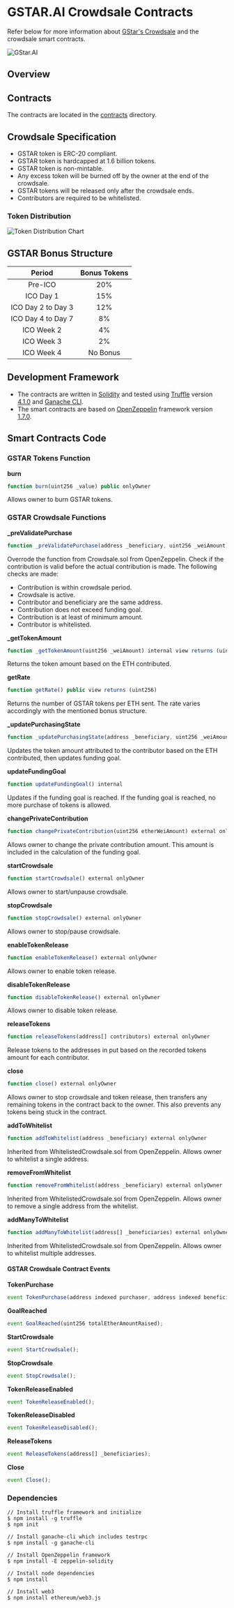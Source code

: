 # GSTAR.AI Crowdsale Contracts

Refer below for more information about [GStar's Crowdsale][gstar.ai] and the crowdsale smart contracts.

![GStar.AI](images/logosmall.png)

## Overview

## Contracts
The contracts are located in the [contracts](contracts) directory.

## Crowdsale Specification
* GSTAR token is ERC-20 compliant.
* GSTAR token is hardcapped at 1.6 billion tokens.
* GSTAR token is non-mintable.
* Any excess token will be burned off by the owner at the end of the crowdsale.
* GSTAR tokens will be released only after the crowdsale ends.
* Contributors are required to be whitelisted.

### Token Distribution

![Token Distribution Chart](images/TokenDistribution.png)

## GSTAR Bonus Structure

| Period | Bonus Tokens |
| :---: | :---: |
| Pre-ICO | 20% |
| ICO Day 1 | 15% |
| ICO Day 2 to Day 3 | 12% |
| ICO Day 4 to Day 7 | 8% |
| ICO Week 2 | 4% |
| ICO Week 3 | 2% |
| ICO Week 4 | No Bonus |

## Development Framework

* The contracts are written in [Solidity][solidity] and tested using [Truffle][truffle] version [4.1.0][truffle_v4.1.0] and [Ganache CLI][ganache].
* The smart contracts are based on [OpenZeppelin][openzeppelin] framework version [1.7.0][openzeppelin_v1.7.0].

## Smart Contracts Code

### GSTAR Tokens Function

**burn**
```javascript
function burn(uint256 _value) public onlyOwner
```
Allows owner to burn GSTAR tokens.

### GSTAR Crowdsale Functions

**_preValidatePurchase**
```javascript
function _preValidatePurchase(address _beneficiary, uint256 _weiAmount) internal isWhitelisted(_beneficiary)
```
Overrode the function from Crowdsale.sol from OpenZeppelin. Check if the contribution is valid before the actual contribution is made. The following checks are made:
* Contribution is within crowdsale period.
* Crowdsale is active.
* Contributor and beneficiary are the same address.
* Contribution does not exceed funding goal.
* Contribution is at least of minimum amount.
* Contributor is whitelisted.

**_getTokenAmount**
```javascript
function _getTokenAmount(uint256 _weiAmount) internal view returns (uint256)
```
Returns the token amount based on the ETH contributed.

**getRate**
```javascript
function getRate() public view returns (uint256)
```
Returns the number of GSTAR tokens per ETH sent. The rate varies accordingly with the mentioned bonus structure.

**_updatePurchasingState**
```javascript
function _updatePurchasingState(address _beneficiary, uint256 _weiAmount) internal
```
Updates the token amount attributed to the contributor based on the ETH contributed, then updates funding goal.

**updateFundingGoal**
```javascript
function updateFundingGoal() internal
```
Updates if the funding goal is reached. If the funding goal is reached, no more purchase of tokens is allowed.

**changePrivateContribution**
```javascript
function changePrivateContribution(uint256 etherWeiAmount) external onlyOwner
```
Allows owner to change the private contribution amount. This amount is included in the calculation of the funding goal.

**startCrowdsale**
```javascript
function startCrowdsale() external onlyOwner
```
Allows owner to start/unpause crowdsale.

**stopCrowdsale**
```javascript
function stopCrowdsale() external onlyOwner
```
Allows owner to stop/pause crowdsale.


**enableTokenRelease**
```javascript
function enableTokenRelease() external onlyOwner
```
Allows owner to enable token release.

**disableTokenRelease**
```javascript
function disableTokenRelease() external onlyOwner
```
Allows owner to disable token release.

**releaseTokens**
```javascript
function releaseTokens(address[] contributors) external onlyOwner
```
Release tokens to the addresses in put based on the recorded tokens amount for each contributor.

**close**
```javascript
function close() external onlyOwner
```
Allows owner to stop crowdsale and token release, then transfers any remaining tokens in the contract back to the owner. This also prevents any tokens being stuck in the contract.

**addToWhitelist**
```javascript
function addToWhitelist(address _beneficiary) external onlyOwner
```
Inherited from WhitelistedCrowdsale.sol from OpenZeppelin. Allows owner to whitelist a single address.

**removeFromWhitelist**
```javascript
function removeFromWhitelist(address _beneficiary) external onlyOwner
```
Inherited from WhitelistedCrowdsale.sol from OpenZeppelin. Allows owner to remove a single address from the whitelist.

**addManyToWhitelist**
```javascript
function addManyToWhitelist(address[] _beneficiaries) external onlyOwner
```
Inherited from WhitelistedCrowdsale.sol from OpenZeppelin. Allows owner to whitelist multiple addresses.


#### GSTAR Crowdsale Contract Events
**TokenPurchase**
```javascript
event TokenPurchase(address indexed purchaser, address indexed beneficiary, uint256 value, uint256 amount);
```

**GoalReached**
```javascript
event GoalReached(uint256 totalEtherAmountRaised);
```

**StartCrowdsale**
```javascript
event StartCrowdsale();
```

**StopCrowdsale**
```javascript
event StopCrowdsale();
```

**TokenReleaseEnabled**
```javascript
event TokenReleaseEnabled();
```

**TokenReleaseDisabled**
```javascript
event TokenReleaseDisabled();
```

**ReleaseTokens**
```javascript
event ReleaseTokens(address[] _beneficiaries);
```

**Close**
```javascript
event Close();
```


### Dependencies
```
// Install truffle framework and initialize
$ npm install -g truffle
$ npm init

// Install ganache-cli which includes testrpc
$ npm install -g ganache-cli

// Install OpenZeppelin framework
$ npm install -E zeppelin-solidity

// Install node dependencies
$ npm install

// Install web3
$ npm install ethereum/web3.js
```


[gstar.ai]: https://gstar.ai/
[solidity]: https://solidity.readthedocs.io/en/develop/#
[truffle]: http://truffleframework.com/
[truffle_v4.1.0]: https://github.com/trufflesuite/truffle/releases/tag/v4.1.0
[ganache]: https://github.com/trufflesuite/ganache-cli
[openzeppelin]: https://openzeppelin.org/
[openzeppelin_v1.7.0]: https://github.com/OpenZeppelin/zeppelin-solidity/releases/tag/v1.7.0
